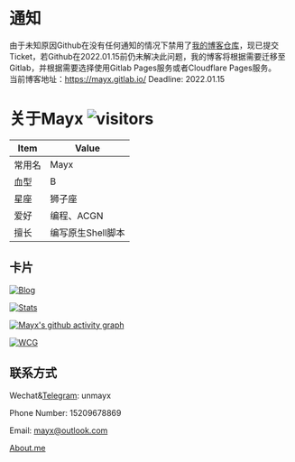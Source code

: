 # 通知
  由于未知原因Github在没有任何通知的情况下禁用了[我的博客仓库](https://github.com/Mabbs/mabbs.github.io)，现已提交Ticket，若Github在2022.01.15前仍未解决此问题，我的博客将根据需要迁移至Gitlab，并根据需要选择使用Gitlab Pages服务或者Cloudflare Pages服务。   
  当前博客地址：<https://mayx.gitlab.io/>
  Deadline: 2022.01.15   
  
# 关于Mayx  ![visitors](https://visitor-badge.glitch.me/badge?page_id=mayx_page)   

| Item | Value |
| - | - |
| 常用名 | Mayx |
| 血型 | B |
| 星座 | 狮子座 |
| 爱好 | 编程、ACGN |
| 擅长 | 编写原生Shell脚本 |

## 卡片

 [![Blog](https://mayx.gitlab.io/BlogCard.svg)](https://mayx.gitlab.io/)

 [![Stats](https://github-readme-stats.vercel.app/api?username=Mabbs&show_icons=true&theme=dark&include_all_commits=true)](https://github.com/Mabbs)
 
 [![Mayx's github activity graph](https://activity-graph.herokuapp.com/graph?username=Mabbs&theme=github)](https://github.com/Mabbs)

 [![WCG](https://www.seti-germany.de/wcg/badge_Mayx_10.png)](https://www.worldcommunitygrid.org/stat/viewMemberInfo.do?userName=Mayx)

## 联系方式
 
 Wechat&[Telegram](https://t.me/unmayx): unmayx
 
 Phone Number: 15209678869
 
 Email: <mayx@outlook.com>
 
 [About.me](https://about.me/mayx)
